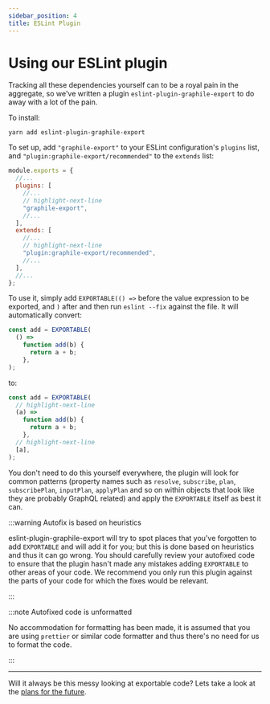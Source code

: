 ```yaml
---
sidebar_position: 4
title: ESLint Plugin
---
```


# Using our ESLint plugin

Tracking all these dependencies yourself can to be a royal pain in the
aggregate, so we've written a plugin `eslint-plugin-graphile-export` to do away
with a lot of the pain.

To install:

```
yarn add eslint-plugin-graphile-export
```

To set up, add `"graphile-export"` to your ESLint configuration's `plugins`
list, and `"plugin:graphile-export/recommended"` to the `extends` list:

```js title=".eslintrc.js"
module.exports = {
  //...
  plugins: [
    //...
    // highlight-next-line
    "graphile-export",
    //...
  ],
  extends: [
    //...
    // highlight-next-line
    "plugin:graphile-export/recommended",
    //...
  ],
  //...
};
```

To use it, simply add `EXPORTABLE(() =>` before the value expression to be
exported, and `)` after and then run `eslint --fix` against the file. It will
automatically convert:

```ts
const add = EXPORTABLE(
  () =>
    function add(b) {
      return a + b;
    },
);
```

to:

```ts
const add = EXPORTABLE(
  // highlight-next-line
  (a) =>
    function add(b) {
      return a + b;
    },
  // highlight-next-line
  [a],
);
```

You don't need to do this yourself everywhere, the plugin will look for common
patterns (property names such as `resolve`, `subscribe`, `plan`,
`subscribePlan`, `inputPlan`, `applyPlan` and so on within objects that look
like they are probably GraphQL related) and apply the `EXPORTABLE` itself as
best it can.

:::warning Autofix is based on heuristics

eslint-plugin-graphile-export will try to spot places that you've forgotten to
add `EXPORTABLE` and will add it for you; but this is done based on heuristics
and thus it can go wrong. You should carefully review your autofixed code to
ensure that the plugin hasn't made any mistakes adding `EXPORTABLE` to other
areas of your code. We recommend you only run this plugin against the parts of
your code for which the fixes would be relevant.

:::

:::note Autofixed code is unformatted

No accommodation for formatting has been made, it is assumed that you are using
`prettier` or similar code formatter and thus there's no need for us to format
the code.

:::

---

Will it always be this messy looking at exportable code? Lets take a look at
the [plans for the future](./the-future.md).
